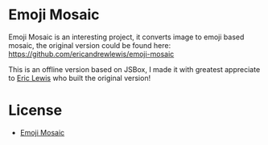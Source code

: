 # Emoji Mosaic

Emoji Mosaic is an interesting project, it converts image to emoji based mosaic, the original version could be found here: https://github.com/ericandrewlewis/emoji-mosaic

This is an offline version based on JSBox, I made it with greatest appreciate to [Eric Lewis](https://github.com/ericandrewlewis) who built the original version!

# License

- [Emoji Mosaic](https://github.com/ericandrewlewis/emoji-mosaic/blob/master/LICENSE)